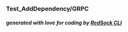 ### Test_AddDependency/GRPC

##### generated with love for coding by [RedSock CLI](https://github.com/Red-Sock/rscli)